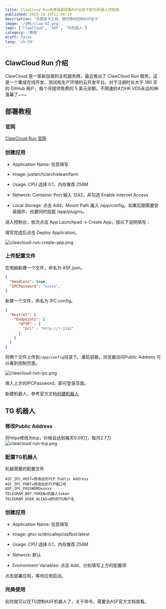 ```yaml
---
title: ClawCloud Run免费容器部署ASF云挂卡和TG机器人控制端
published: 2025-10-19T11:40:19
description: '白嫖挂卡工具，随时随地控制ASF挂卡'
image: '/IMG/claw-02.png'
tags: ['ClawCloud', 'ASF', 'TG机器人']
category: '教程'
draft: false 
lang: 'zh-CN'
---
```


## ClawCloud Run 介绍
ClawCloud 是一家新加坡的主机服务商，最近推出了 ClawCloud Run 服务，这是一个集成在线开发、测试和生产环境的云开发平台。对于注册时长大于 180 天的 GitHub 用户，每个月提供免费的 5 美元余额。不限速的4刀HK VDS永远的神落幕了~~~

## 部署教程

### 官网

[ClawCloud Run 官网](https://run.claw.cloud/)

### 创建应用
 - Application Name: 任意填写

 - Image: justarchi/archisteamfarm

 - Usage: CPU 选择 0.1，内存推荐 256M

 - Network: Container Port 输入 1242，并勾选 Enable Internet Access

 - Local Storage: 点击 Add，Mount Path 输入 /app/config。如果后期需要安装插件，也要同时挂载 /app/plugins。

进入控制台，依次点击 App Launchpad -> Create App，按以下说明填写：

填写完成后点击 Deploy Application。

![clawcloud-run-create-app.png](/IMG/claw-01.png)

### 上传配置文件
在电脑新建一个文件，命名为 ASF.json。

```json title="ASF.json"
{
  "Headless": true,
  "IPCPassword": "xxxxx",
}
```

新建一个文件，命名为 IPC.config。

```json title="IPC.config"
{
  "Kestrel": {
    "Endpoints": {
      "HTTP" : {
        "Url" : "http://*:1242"
      }
    }
  }
}
```

将两个文件上传到`/app/config`目录下。重启容器，浏览器访问Public Address 可以看到控制页面。

![clawcloud-run-ipc.png](/IMG/claw-02.png)

填入上方的IPCPassword，即可登录页面。

新建机器人，参考官方文档[创建机器人](https://github.com/JustArchiNET/ArchiSteamFarm/wiki)

## TG 机器人

### 修改Public Address
将https修改为tcp，价格会达到每天0.09刀，每月2.7刀
![clawcloud-run-tcp.png](/IMG/claw-03.png)

### 配置TG机器人
机器需要的配置文件
```
ASF_IPC_HOST=修改后的TCP Public Address
ASF_IPC_PORT=修改后的TCP端口号
ASF_IPC_PASSWORD=xxxx
TELEGRAM_BOT_TOKEN=机器人token
TELEGRAM_USER_ALIAS=@你的TG用户名
```
### 创建应用
 - Application Name: 任意填写

 - Image: ghcr.io/dmcallejo/asfbot:latest

 - Usage: CPU 选择 0.1，内存推荐 256M

 - Network: 默认

 - Environment Variables: 点击 Add，分别填写上方的配置项

点击部署应用，等待应用启动。

### 完美使用
此时就可以在TG控制ASF机器人了，关于命令，需要去ASF官方文档查看。
